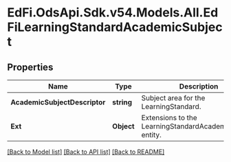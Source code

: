 # EdFi.OdsApi.Sdk.v54.Models.All.EdFiLearningStandardAcademicSubject

## Properties

Name | Type | Description | Notes
------------ | ------------- | ------------- | -------------
**AcademicSubjectDescriptor** | **string** | Subject area for the LearningStandard. | 
**Ext** | **Object** | Extensions to the LearningStandardAcademicSubject entity. | [optional] 

[[Back to Model list]](../../README.md#documentation-for-models) [[Back to API list]](../../README.md#documentation-for-api-endpoints) [[Back to README]](../../README.md)

